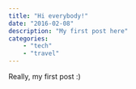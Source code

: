 ```yaml
---
title: "Hi everybody!"
date: "2016-02-08"
description: "My first post here"
categories:
    - "tech"
    - "travel"
---
```


Really, my first post :)